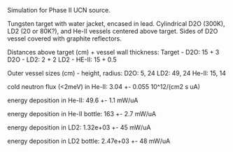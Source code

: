 Simulation for Phase II UCN source.

Tungsten target with water jacket, encased in lead.
Cylindrical D2O (300K), LD2 (20 or 80K?), and He-II vessels centered above target.
Sides of D2O vessel covered with graphite reflectors.

Distances above target (cm) + vessel wall thickness:
Target - D2O: 15 + 3
D2O - LD2: 2 + 2
LD2 - HE-II: 15 + 0.5

Outer vessel sizes (cm) - height, radius:
D2O: 5, 24
LD2: 49, 24
He-II: 15, 14

cold neutron flux (<2meV) in He-II:
3.04 +- 0.055 10^12/(cm2 s uA)

energy deposition in He-II:
49.6 +- 1.1 mW/uA

energy deposition in He-II bottle:
163 +- 2.7 mW/uA

energy deposition in LD2:
1.32e+03 +- 45 mW/uA

energy deposition in LD2 bottle:
2.47e+03 +- 48 mW/uA

